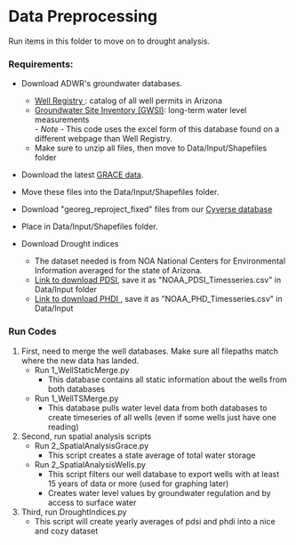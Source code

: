 # Data Preprocessing

Run items in this folder to move on to drought analysis.

### Requirements:
 - Download ADWR's groundwater databases.
   - <a href = ''>Well Registry </a>: catalog of all well permits in Arizona
   - <a href= 'https://www.azwater.gov/sites/default/files/zip/GWSI_ZIP_20240401.zip'>Groundwater Site Inventory (GWSI)</a>: long-term water level measurements
      <br> - *Note* - This code uses the excel form of this database found on a different webpage than Well Registry. 
   - Make sure to unzip all files, then move to Data/Input/Shapefiles folder
 - Download the latest <a href=' https://www2.csr.utexas.edu/grace/RL0602_mascons.html'>GRACE data</a>.
 - Move these files into the Data/Input/Shapefiles folder.
 - Download "georeg_reproject_fixed" files from our <a href=' https://datacommons.cyverse.org/browse/iplant/home/shared/commons_repo/curated/Tadych_AzGroundwaterSpatialAnalysis_Aug2023/Data/Shapefiles'>Cyverse database </a>

 - Place in Data/Input/Shapefiles folder.
 
 - Download Drought indices
   - The dataset needed is from NOA National Centers for Environmental Information averaged for the state of Arizona.
   - <a href='https://www.ncei.noaa.gov/access/monitoring/climate-at-a-glance/statewide/time-series/2/pdsi/1/0/1895-2024'> Link to download PDSI</a>, save it as "NOAA_PDSI_Timesseries.csv" in Data/Input folder
   - <a href='https://www.ncei.noaa.gov/access/monitoring/climate-at-a-glance/statewide/time-series/2/phdi/1/0/1895-2024'>Link to download PHDI </a>, save it as "NOAA_PHD_Timesseries.csv" in Data/Input

 ### Run Codes
 1. First, need to merge the well databases.  Make sure all filepaths match where the new data has landed.
    - Run 1_WellStaticMerge.py
      - This database contains all static information about the wells from both databases
    - Run 1_WellTSMerge.py
      - This database pulls water level data from both databases to create timeseries of all wells (even if some wells just have one reading)
 2. Second, run spatial analysis scripts
    - Run 2_SpatialAnalysisGrace.py
      - This script creates a state average of total water storage
    - Run 2_SpatialAnalysisWells.py
      - This script filters our well database to export wells with at least 15 years of data or more (used for graphing later)
      - Creates water level values by groundwater regulation and by access to surface water
 3. Third, run DroughtIndices.py
    - This script will create yearly averages of pdsi and phdi into a nice and cozy dataset